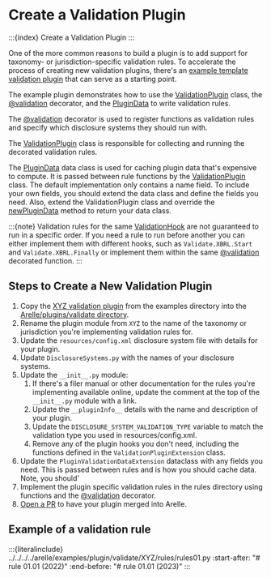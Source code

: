 # Create a Validation Plugin

:::{index} Create a Validation Plugin
:::

One of the more common reasons to build a plugin is to add support for taxonomy- or jurisdiction-specific validation rules.
To accelerate the process of creating new validation plugins, there's an [example template validation plugin][example-plugin]
that can serve as a starting point.

The example plugin demonstrates how to use the [ValidationPlugin][validation-plugin] class, the [@validation][validation-decorator]
decorator, and the [PluginData][plugin-data] to write validation rules.

The [@validation][validation-decorator] decorator is used to register functions as validation rules and specify which
disclosure systems they should run with.

The [ValidationPlugin][validation-plugin] class is responsible for collecting and running the decorated validation rules.

The [PluginData][plugin-data] data class is used for caching plugin data that's expensive to compute.
It is passed between rule functions by the [ValidationPlugin][validation-plugin] class. The default implementation only
contains a name field. To include your own fields, you should extend the data class and define the fields you need.
Also, extend the ValidationPlugin class and override the [newPluginData][validation-new-plugin-data]
method to return your data class.

:::{note}
Validation rules for the same [ValidationHook][validation-hook] are not guaranteed to run in a specific order. If you
need a rule to run before another you can either implement them with different hooks, such as `Validate.XBRL.Start` and
`Validate.XBRL.Finally` or implement them within the same [@validation][validation-decorator] decorated function.
:::

## Steps to Create a New Validation Plugin

1. Copy the [XYZ validation plugin][example-plugin] from the examples directory into the [Arelle/plugins/validate directory][validations-directory].
2. Rename the plugin module from `XYZ` to the name of the taxonomy or jurisdiction you're implementing validation rules for.
3. Update the `resources/config.xml` disclosure system file with details for your plugin.
4. Update `DisclosureSystems.py` with the names of your disclosure systems.
5. Update the `__init__.py` module:
   1. If there's a filer manual or other documentation for the rules you're implementing available online,
      update the comment at the top of the `__init__.py` module with a link.
   2. Update the `__pluginInfo__` details with the name and description of your plugin.
   3. Update the `DISCLOSURE_SYSTEM_VALIDATION_TYPE` variable to match the validation type you used in resources/config.xml.
   4. Remove any of the plugin hooks you don't need, including the functions defined in the `ValidationPluginExtension` class.
6. Update the `PluginValidationDataExtension` dataclass with any fields you need. This is passed between rules and is how
   you should cache data. Note, you should'
7. Implement the plugin specific validation rules in the rules directory using functions and the
   [@validation][validation-decorator] decorator.
8. [Open a PR][contributing-code] to have your plugin merged into Arelle.

## Example of a validation rule

:::{literalinclude} ../../../../arelle/examples/plugin/validate/XYZ/rules/rules01.py
:start-after: "# rule 01.01 (2022)"
:end-before: "# rule 01.01 (2023)"
:::

[validation-plugin]: #arelle.utils.validate.ValidationPlugin.ValidationPlugin
[validation-new-plugin-data]: #arelle.utils.validate.ValidationPlugin.ValidationPlugin.newPluginData
[validation-hook]: #arelle.utils.PluginHooks.ValidationHook
[validation-decorator]: #arelle.utils.validate.Decorator.validation
[plugin-data]: #arelle.utils.PluginData.PluginData
[example-plugin]: https://github.com/Arelle/Arelle/tree/master/arelle/examples/plugin/validate/XYZ
[validations-directory]: https://github.com/Arelle/Arelle/tree/master/arelle/plugin/validate
[contributing-code]: project:../../contributing.md#contributing-code
